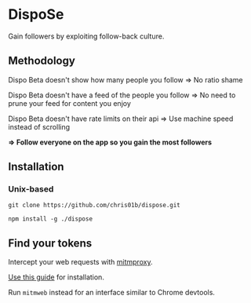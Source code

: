 # DispoSe
Gain followers by exploiting follow-back culture.

## Methodology
Dispo Beta doesn't show how many people you follow => No ratio shame

Dispo Beta doesn't have a feed of the people you follow => No need to prune your feed for content you enjoy

Dispo Beta doesn't have rate limits on their api => Use machine speed instead of scrolling

**=> Follow everyone on the app so you gain the most followers**

## Installation
### Unix-based
`git clone https://github.com/chris01b/dispose.git`

`npm install -g ./dispose`

## Find your tokens
Intercept your web requests with [mitmproxy](https://mitmproxy.org).

[Use this guide](https://mrchens.github.io/2017/07/05/mitmproxy-for-iOS-app-usage/) for installation.

Run `mitmweb` instead for an interface similar to Chrome devtools.
